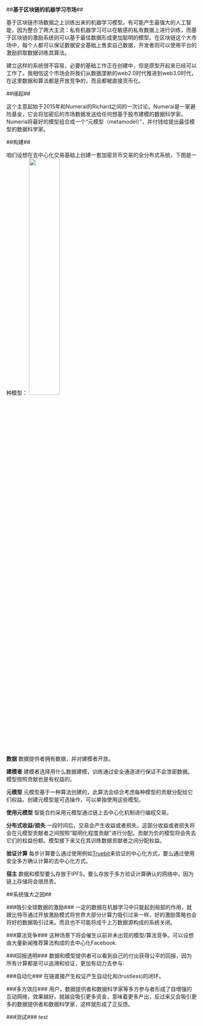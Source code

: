 ##**基于区块链的机器学习市场**##

基于区块链市场数据之上训练出来的机器学习模型。有可能产生最强大的人工智能，因为整合了两大主流：私有机器学习可以在敏感的私有数据上进行训练，而基于区块链的激励系统则可以基于最佳数据形成更加聪明的模型。在区块链这个大市场中，每个人都可以保证数据安全基础上售卖自己数据，开发者则可以使用平台的激励抓取数据训练其算法。

建立这样的系统很不容易，必要的基础工作正在创建中，但是原型开起来已经可以工作了。我相信这个市场会将我们从数据垄断的web2.0时代推进到web3.0时代，在这里数据和算法都是开放竞争的，而且都被直接货币化。

##缘起##

这个主意起始于2015年和Numerai的Richard之间的一次讨论。Numerai是一家避险基金，它会将加密后的市场数据发送给任何想基于股市建模的数据科学家。Numeria将最好的模型组合成一个“元模型（metamodel）”，并付钱给提出最佳模型的数据科学家。

##构建##

咱们设想在去中心化交易基础上创建一套加密货币交易的全分布式系统，下图是一种模型：
<img src="https://cdn-images-1.medium.com/max/1200/1*Gijb5M3zuLRbXaDmVAS0JA.jpeg" width="40%" alt=""/>

**数据** 数据提供者拥有数据，并对建模者开放。

**建模者** 建模者选择用什么数据建模，训练通过安全通道进行保证不会泄密数据。模型按照贡献也是有权益的。

**元模型** 元模型基于一种算法创建的，此算法会综合考虑每种模型的贡献分配给它们权益。创建元模型是可选操作，可以单独使用这些模型。

**使用元模型** 智能合约采用元模型通过链上去中心化机制进行编程交易。

**分布式收益/损失** 一段时间后，交易会产生收益或者损失。这部分收益或者损失将会在元模型贡献者之间按照“聪明化程度贡献”进行分配。贡献为负的模型将会失去它们的权益份额。模型接下来又在其训练数据贡献者之间分配权益。

**验证计算** 每步计算要么通过使用例如[Truebit](http://truebit.io)来验证的中心化方式，要么通过使用安全多方确认计算的去中心化方式。

**宿主** 数据和模型要么存放于IPFS，要么存放于多方验证计算确认的网络中，因为链上存储将会很昂贵。

##系统强大之因##

###吸引全球数据的激励###
一定的数据在机器学习中只能起到局部的作用，就跟比特币通过开放激励模式将世界大部分计算力吸引过来一样，好的激励策略也会将好的数据吸引过来。而且也不可能将成千上万数据源构成的系统关闭。

###算法竞争###
这种场景下将会催生以前并未出现的模型/算法竞争。可以设想由大量新闻推荐算法构成的去中心化Facebook.

###回报透明###
数据和模型提供者可以看到自己的付出获得公平的回报，因为所有计算都是可以追溯和验证，更加有动力去参与.

###自动化###
在链直接产生权证产生自动化和(trustless)的闭环。

###多方效应###
用户，数据提供者和数据科学家等多方参与者形成了自增强的互动网络，效果越好，就越会吸引更多资金，意味着更多产出，反过来又会吸引更多的数据提供者和数据科学家，这样就形成了正反馈。

###测试###
test





